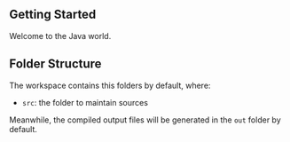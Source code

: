 ## Getting Started

Welcome to the Java world.

## Folder Structure

The workspace contains this folders by default, where:

- `src`: the folder to maintain sources

Meanwhile, the compiled output files will be generated in the `out` folder by default.